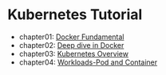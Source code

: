 # Kubernetes Tutorial
- chapter01: [Docker Fundamental](chapter01)
- chapter02: [Deep dive in Docker](chapter02)
- chapter03: [Kubernetes Overview](chapter03)
- chapter04: [Workloads-Pod and Container](chapter04)
